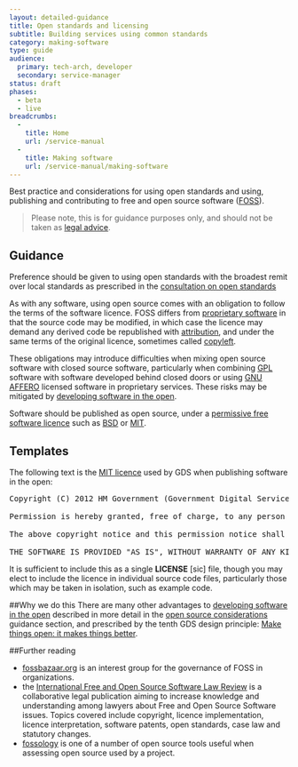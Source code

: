 ```yaml
---
layout: detailed-guidance
title: Open standards and licensing
subtitle: Building services using common standards
category: making-software
type: guide
audience:
  primary: tech-arch, developer
  secondary: service-manager
status: draft
phases:
  - beta
  - live
breadcrumbs:
  -
    title: Home
    url: /service-manual
  -
    title: Making software
    url: /service-manual/making-software
---
```

    
Best practice and considerations for using open standards and using, publishing and contributing to free and open source software ([FOSS](http://en.wikipedia.org/wiki/Free_and_open-source_software)).

> Please note, this is for guidance purposes only, and should not be taken as [legal advice](http://en.wikipedia.org/wiki/IANACL).

## Guidance
Preference should be given to using open standards with the broadest remit over local standards
as prescribed in the [consultation on open standards](http://consultation.cabinetoffice.gov.uk/openstandards/)

As with any software, using open source comes with an obligation to follow the terms of the software licence. FOSS differs from [proprietary software](http://en.wikipedia.org/wiki/Proprietary_software) in that the source code may be modified, in which case the licence may demand any derived code be republished with [attribution](http://en.wikipedia.org/wiki/Attribution_(copyright)), and under the same terms of the original licence, sometimes called [copyleft](http://en.wikipedia.org/wiki/Copyleft).

These obligations may introduce difficulties when mixing open source software with closed source software, particularly when combining [GPL](http://en.wikipedia.org/wiki/GNU_General_Public_License) software with software developed behind closed doors or using [GNU AFFERO](http://www.gnu.org/licenses/agpl-3.0.html) licensed software in proprietary services. These risks may be mitigated by [developing software in the open](http://digital.cabinetoffice.gov.uk/2012/10/12/coding-in-the-open/).

Software should be published as open source, under a [permissive free software licence](http://en.wikipedia.org/wiki/Permissive_free_software_licence) such as [BSD](http://opensource.org/licenses/BSD-2-Clause) or [MIT](http://opensource.org/licenses/MIT).

## Templates
The following text is the [MIT licence](http://opensource.org/licenses/MIT) used by GDS when publishing software in the open:

<pre>
Copyright (C) 2012 HM Government (Government Digital Service)

Permission is hereby granted, free of charge, to any person obtaining a copy of this software and associated documentation files (the "Software"), to deal in the Software without restriction, including without limitation the rights to use, copy, modify, merge, publish, distribute, sublicense, and/or sell copies of the Software, and to permit persons to whom the Software is furnished to do so, subject to the following conditions:

The above copyright notice and this permission notice shall be included in all copies or substantial portions of the Software.

THE SOFTWARE IS PROVIDED "AS IS", WITHOUT WARRANTY OF ANY KIND, EXPRESS OR IMPLIED, INCLUDING BUT NOT LIMITED TO THE WARRANTIES OF MERCHANTABILITY, FITNESS FOR A PARTICULAR PURPOSE AND NONINFRINGEMENT. IN NO EVENT SHALL THE AUTHORS OR COPYRIGHT HOLDERS BE LIABLE FOR ANY CLAIM, DAMAGES OR OTHER LIABILITY, WHETHER IN AN ACTION OF CONTRACT, TORT OR OTHERWISE, ARISING FROM, OUT OF OR IN CONNECTION WITH THE SOFTWARE OR THE USE OR OTHER DEALINGS IN THE SOFTWARE.
</pre>

It is sufficient to include this as a single **LICENSE** [sic] file, though you may elect to include the licence in  individual source code files, particularly those which may be taken in isolation, such as example code.

##Why we do this
There are many other advantages to [developing software in the open](http://digital.cabinetoffice.gov.uk/2012/10/12/coding-in-the-open/) described in more detail in the [open source considerations](/service-manual/making-software/open-source.html) guidance section, and prescribed by the tenth GDS design principle: [Make things open: it makes things better](https://www.gov.uk/designprinciples#tenth).

##Further reading
- [fossbazaar.org](https://fossbazaar.org/) is an interest group for the governance of FOSS in organizations.
- the [International Free and Open Source Software Law Review](http://www.ifosslr.org/) is a collaborative legal publication aiming to increase knowledge and understanding among lawyers about Free and Open Source Software issues. Topics covered include copyright, licence implementation, licence interpretation, software patents, open standards, case law and statutory changes.
- [fossology](http://www.fossology.org/) is one of a number of open source tools useful when assessing open source used by a project.
